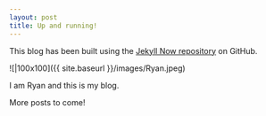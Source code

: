 ```yaml
---
layout: post
title: Up and running!
---
```


This blog has been built using the [Jekyll Now repository](https://github.com/barryclark/jekyll-now) on GitHub.


![|100x100]({{ site.baseurl }}/images/Ryan.jpeg)



I am Ryan and this is my blog. 

More posts to come!

